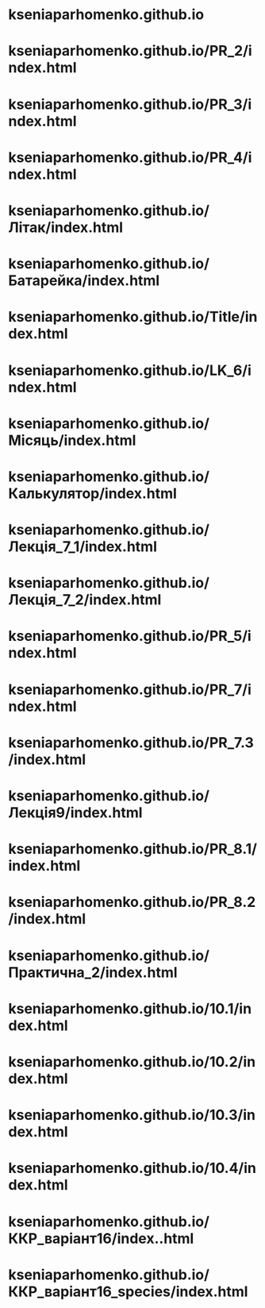 # kseniaparhomenko.github.io
# kseniaparhomenko.github.io/PR_2/index.html
# kseniaparhomenko.github.io/PR_3/index.html
# kseniaparhomenko.github.io/PR_4/index.html
# kseniaparhomenko.github.io/Літак/index.html
# kseniaparhomenko.github.io/Батарейка/index.html
# kseniaparhomenko.github.io/Title/index.html
# kseniaparhomenko.github.io/LK_6/index.html
# kseniaparhomenko.github.io/Місяць/index.html
# kseniaparhomenko.github.io/Калькулятор/index.html
# kseniaparhomenko.github.io/Лекція_7_1/index.html
# kseniaparhomenko.github.io/Лекція_7_2/index.html
# kseniaparhomenko.github.io/PR_5/index.html
# kseniaparhomenko.github.io/PR_7/index.html
# kseniaparhomenko.github.io/PR_7.3/index.html
# kseniaparhomenko.github.io/Лекція9/index.html
# kseniaparhomenko.github.io/PR_8.1/index.html
# kseniaparhomenko.github.io/PR_8.2/index.html
# kseniaparhomenko.github.io/Практична_2/index.html
# kseniaparhomenko.github.io/10.1/index.html
# kseniaparhomenko.github.io/10.2/index.html
# kseniaparhomenko.github.io/10.3/index.html
# kseniaparhomenko.github.io/10.4/index.html
# kseniaparhomenko.github.io/ККР_варіант16/index..html
# kseniaparhomenko.github.io/ККР_варіант16_species/index.html
